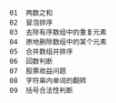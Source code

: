     01  两数之和
    02  冒泡排序
    03  去除有序数组中的重复元素
    04  原地删除数组中的某个元素
    05  合并数组并排序
    06  回数判断
    07  股票收益问题
    08  字符串内单词的翻转
    09  括号合法性判断